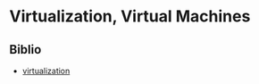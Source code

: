 # Virtualization, Virtual Machines

## Biblio

- [virtualization](https://intellipaat.com/blog/tutorial/devops-tutorial/docker-tutorial/)
